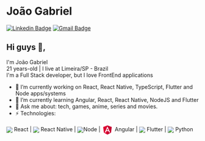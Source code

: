 # João Gabriel
[![Linkedin Badge](https://img.shields.io/badge/-joaogsdc-3efd51?style=flat-square&logo=Linkedin&logoColor=3efd51&color=212121&link=https://www.linkedin.com/in/joaogsdc/)](https://www.linkedin.com/in/joaogsdc/)
[![Gmail Badge](https://img.shields.io/badge/-joaogsdc@gmail.com-3efd51?style=flat-square&logo=Gmail&logoColor=3efd51&color=212121&link=mailto:joaogsdc@gmail.com)](mailto:joaogsdc@gmail.com)
## Hi guys 👋, 
I'm João Gabriel <br>
21 years-old | I live at Limeira/SP - Brazil <br>
I'm a Full Stack developer, but I love FrontEnd applications

- 🔭 I’m currently working on React, React Native, TypeScript, Flutter and Node apps/systems
- 🌱 I’m currently learning Angular, React, React Native, NodeJS and Flutter
- 💬 Ask me about: tech, games, anime, series and movies.
-  ⚡ Technologies: 

<img align="center" height="20" src="https://raw.githubusercontent.com/jakeliny/jakeliny/master/images/react.png"> React | <img align="center" height="20" src="https://raw.githubusercontent.com/jakeliny/jakeliny/master/images/react.png"> React Native |  <img align="center" height="20" src="https://raw.githubusercontent.com/jakeliny/jakeliny/master/images/nodejs.png">Node | <img align="center" height="30" src="https://raw.githubusercontent.com/github/explore/80688e429a7d4ef2fca1e82350fe8e3517d3494d/topics/angular/angular.png"> Angular | <img align="center" height="30" src="https://avatars.githubusercontent.com/u/14101776?s=400&v=4"> Flutter | <img align="center" height="30" src="https://raw.githubusercontent.com/jakeliny/jakeliny/master/images/python.png"> Python

